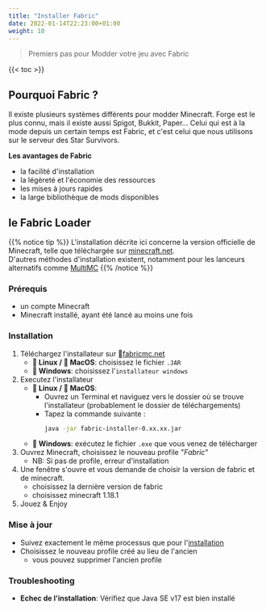 ```yaml
---
title: "Installer Fabric"
date: 2022-01-14T22:23:00+01:00
weight: 10
---
```


> Premiers pas pour Modder votre jeu avec Fabric

{{< toc >}}

## Pourquoi Fabric ?

Il existe plusieurs systèmes différents pour modder Minecraft. Forge est le plus connu, mais il existe aussi Spigot, Bukkit, Paper... Celui qui est à la mode depuis un certain temps est Fabric, et c'est celui que nous utilisons sur le serveur des Star Survivors.  

**Les avantages de Fabric**
 - la facilité d'installation
 - la légèreté et l'économie des ressources
 - les mises à jours rapides
 - la large bibliothèque de mods disponibles

## le Fabric Loader
 
{{% notice tip %}}
L'installation décrite ici concerne la version officielle de Minecraft, telle que téléchargée sur [minecraft.net](http://minecraft.net).  
D'autres méthodes d'installation existent, notamment pour les lanceurs alternatifs comme [MultiMC](https://fabricmc.net/wiki/player:tutorials:install_multimc:windows)
{{% /notice %}}

### Prérequis
 - un compte Minecraft
 - Minecraft installé, ayant été lancé au moins une fois

### Installation

1. Téléchargez l'installateur sur [fabricmc.net](http://fabricmc.net)
   - ** Linux /  MacOS**: choisissez le fichier `.JAR`
   - ** Windows**: choisissez l'`installateur windows`
2. Executez l'installateur
   - ** Linux /  MacOS**:
     - Ouvrez un Terminal et naviguez vers le dossier où se trouve l'installateur (probablement le dossier de téléchargements)
     - Tapez la commande suivante : 
         ```bash
         java -jar fabric-installer-0.xx.xx.jar
         ```
   - ** Windows**: exécutez le fichier `.exe` que vous venez de télécharger 
3. Ouvrez Minecraft, choisissez le nouveau profile "*Fabric*"
   - NB: Si pas de profile, erreur d'installation
5. Une fenêtre s'ouvre et vous demande de choisir la version de fabric et de minecraft.
     - choisissez la dernière version de fabric
     - choisissez minecraft 1.18.1
4. Jouez & Enjoy

### Mise à jour

 - Suivez exactement le même processus que pour l'[installation](#installation)
 - Choisissez le nouveau profile créé au lieu de l'ancien
   - vous pouvez supprimer l'ancien profile

### Troubleshooting

 - **Echec de l'installation**: Vérifiez que Java SE v17 est bien installé
 


